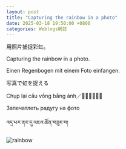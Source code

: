 ```yaml
---
layout: post
title: "Capturing the rainbow in a photo"
date: 2025-03-18 19:50:00 +0800
categories: Weblogs網誌
---
```


<link rel="stylesheet" href="/style.css">

用照片捕捉彩虹。

Capturing the rainbow in a photo.

Einen Regenbogen mit einem Foto einfangen.

写真で虹を捉える

Chụp lại cầu vồng bằng ảnh／𠌷徠橋虹憑影

Запечатлеть радугу на фото

འདྲ་པར་ནང་དུ་འཇའ་ཚོན་བཟུང་བ།

<img src="https://img9.doubanio.com/view/group_topic/raw/public/p679480006.jpg" alt="rainbow"/>
